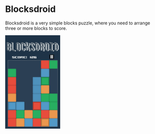 # Blocksdroid

Blocksdroid is a very simple blocks puzzle, where you need to arrange three or more blocks to score.

![](./blocksdroid.png)
